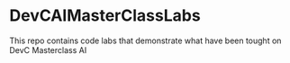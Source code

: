 # DevCAIMasterClassLabs
This repo contains code labs that demonstrate what have been tought on DevC Masterclass AI
